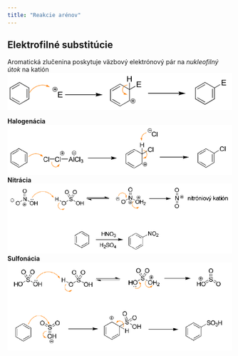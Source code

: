 ```yaml
---
title: "Reakcie arénov"
---
```


## Elektrofilné substitúcie
Aromatická zlučenina poskytuje väzbový elektrónový pár na *nukleofilný útok* na katión
![](attachments/elektrofilná-substitúcia-arénov.png)

**Halogenácia**
![](attachments/halogenácia-arénu-reakcia.png)
**Nitrácia**
![](attachments/nitrácia-arénu-reakcia.png)
**Sulfonácia**
![](attachments/sulfonácia-arénu-reakcia.png)

